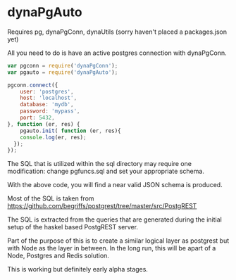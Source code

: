 # dynaPgAuto

Requires pg, dynaPgConn, dynaUtils
(sorry haven't placed a packages.json yet)

All you need to do is have an active postgres connection with dynaPgConn.

```javascript
var pgconn = require('dynaPgConn');
var pgauto = require('dynaPgAuto');

pgconn.connect({
	user: 'postgres',
	host: 'localhost',
	database: 'mydb',
	password: 'mypass',
	port: 5432,
}, function (er, res) {
	pgauto.init( function (er, res){
    console.log(er, res);
  });
});

```

The SQL that is utilized within the sql directory may require one modification:  change pgfuncs.sql and set your appropriate schema.  

With the above code, you will find a near valid JSON schema is produced.  

Most of the SQL is taken from https://github.com/begriffs/postgrest/tree/master/src/PostgREST  

The SQL is extracted from the queries that are generated during the initial setup of the haskel based PostgREST server.  

Part of the purpose of this is to create a similar logical layer as postgrest but with Node as the layer in between.  In the long run, this will be apart of a Node, Postgres and Redis solution.  

This is working but definitely early alpha stages.

